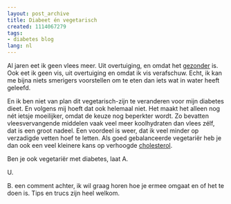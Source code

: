 ```yaml
---
layout: post_archive
title: Diabeet én vegetarisch
created: 1114067279
tags:
- diabetes blog
lang: nl
---
```

Al jaren eet ik geen vlees meer. Uit overtuiging, en omdat het [gezonder](http://nl.wikipedia.org/wiki/Gezonde_voeding) is. Ook eet ik geen vis, uit overtuiging en omdat ik vis verafschuw. Echt, ik kan me bijna niets smerigers voorstellen om te eten dan iets wat in water heeft geleefd.

En ik ben niet van plan dit vegetarisch-zijn te veranderen voor mijn diabetes dieet. En volgens mij hoeft dat ook helemaal niet. Het maakt het alleen nog nét ietsje moeilijker, omdat de keuze nog beperkter wordt. Zo bevatten vleesvervangende middelen vaak veel meer koolhydraten dan vlees zélf, dat is een groot nadeel. Een voordeel is weer, dat ik veel minder op verzadigde vetten hoef te letten. Als goed gebalanceerde vegetariër heb je dan ook een veel kleinere kans op verhoogde [cholesterol](http://nl.wikipedia.org/wiki/Cholesterol).

Ben je ook vegetariër met diabetes, laat A.

U.

B. een comment achter, ik wil graag horen hoe je ermee omgaat en of het te doen is. Tips en trucs zijn heel welkom.
